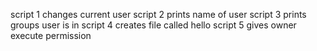 script 1 changes current user
script 2 prints name of user
script 3 prints groups user is in
script 4 creates file called hello
script 5 gives owner execute permission
